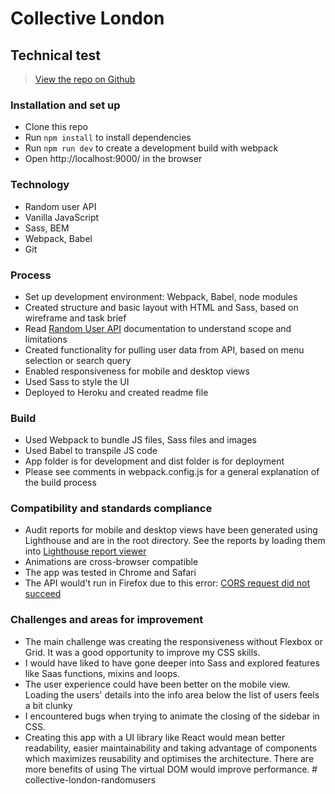 # Collective London

## Technical test

> [View the repo on Github](https://github.com/rolandjlevy/collective-london-task)

### Installation and set up
+ Clone this repo
+ Run `npm install` to install dependencies
+ Run `npm run dev` to create a development build with webpack
+ Open http://localhost:9000/ in the browser

### Technology
+ Random user API
+ Vanilla JavaScript
+ Sass, BEM
+ Webpack, Babel
+ Git

### Process
+ Set up development environment: Webpack, Babel, node modules
+ Created structure and basic layout with HTML and Sass, based on wireframe and task brief
+ Read [Random User API](https://randomuser.me) documentation to understand scope and limitations
+ Created functionality for pulling user data from API, based on menu selection or search query
+ Enabled responsiveness for mobile and desktop views
+ Used Sass to style the UI
+ Deployed to Heroku and created readme file

### Build 
+ Used Webpack to bundle JS files, Sass files and images
+ Used Babel to transpile JS code
+ App folder is for development and dist folder is for deployment
+ Please see comments in webpack.config.js for a general explanation of the build process

### Compatibility and standards compliance
+ Audit reports for mobile and desktop views have been generated using Lighthouse and are in the root directory. See the reports by loading them into [Lighthouse report viewer](https://googlechrome.github.io/lighthouse/viewer/)
+ Animations are cross-browser compatible
+ The app was tested in Chrome and Safari 
+ The API would't run in Firefox due to this error: [CORS request did not succeed](https://developer.mozilla.org/en-US/docs/Web/HTTP/CORS/Errors/CORSDidNotSucceed)

### Challenges and areas for improvement
+ The main challenge was creating the responsiveness without Flexbox or Grid. It was a good opportunity to improve my CSS skills.
+ I would have liked to have gone deeper into Sass and  explored features like Saas functions, mixins and loops.
+ The user experience could have been better on the mobile view. Loading the users' details into the info area below the list of users feels a bit clunky
+ I encountered bugs when trying to animate the closing of the sidebar in CSS.
+ Creating this app with a UI library like React would mean better readability, easier maintainability and taking advantage of components which maximizes reusability and optimises the architecture. There are more benefits of using  The virtual DOM would improve performance. # collective-london-randomusers
